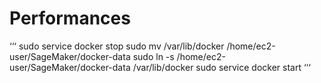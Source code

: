 # Performances

‘‘‘
sudo service docker stop
sudo mv /var/lib/docker /home/ec2-user/SageMaker/docker-data
sudo ln -s /home/ec2-user/SageMaker/docker-data /var/lib/docker
sudo service docker start
‘‘‘
